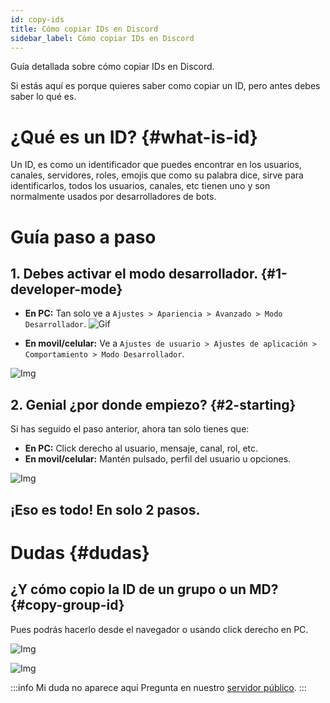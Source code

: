 ```yaml
---
id: copy-ids
title: Cómo copiar IDs en Discord
sidebar_label: Cómo copiar IDs en Discord
---
```

Guía detallada sobre cómo copiar IDs en Discord.

Si estás aquí es porque quieres saber como copiar un ID, pero antes debes saber lo qué es.

# ¿Qué es un ID? {#what-is-id}
Un ID, es como un identificador que puedes encontrar en los usuarios, canales, servidores, roles, emojis que como su palabra dice, sirve para identificarlos, todos los usuarios, canales, etc tienen uno y son normalmente usados por desarrolladores de bots.

# Guía paso a paso 

## 1. Debes activar el modo desarrollador. {#1-developer-mode}
- **En PC:** Tan solo ve a ``Ajustes > Apariencia > Avanzado > Modo Desarrollador``.
![Gif](/img/ids-gif1.gif ':size=720x450')

- **En movil/celular:** Ve a ``Ajustes de usuario > Ajustes de aplicación > Comportamiento > Modo Desarrollador``.

![Img](/img/ids-celular.png)

## 2. Genial ¿por donde empiezo? {#2-starting}
Si has seguido el paso anterior, ahora tan solo tienes que:

- **En PC:** Click derecho al usuario, mensaje, canal, rol, etc.
- **En movil/celular:** Mantén pulsado, perfil del usuario u opciones.

![Img](/img/ids-1.png)

## ¡Eso es todo! En solo 2 pasos. 

# Dudas {#dudas}

## ¿Y cómo copio la ID de un grupo o un MD? {#copy-group-id}
Pues podrás hacerlo desde el navegador o usando click derecho en PC.

![Img](/img/ids-2.png) 

![Img](/img/ids-4.png)

:::info Mi duda no aparece aquí
Pregunta en nuestro [servidor público](https://discordsafe.com/discord).
:::